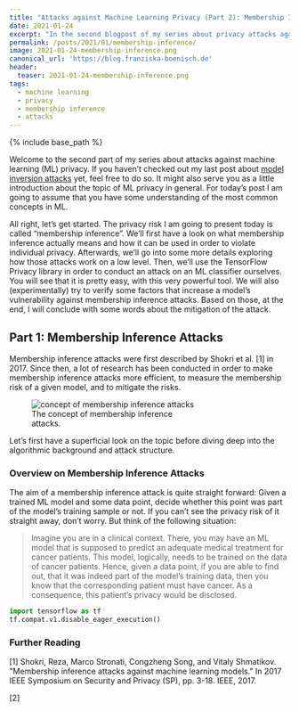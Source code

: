 ```yaml
---
title: "Attacks against Machine Learning Privacy (Part 2): Membership Inference Attacks with TensorFlow Privacy"
date: 2021-01-24
excerpt: "In the second blogpost of my series about privacy attacks against machine learning models I introduce membership inference attacks and show you how to implement them with TensorFlow Privacy."
permalink: /posts/2021/01/membership-inference/
image: 2021-01-24-membership-inference.png
canonical_url: 'https://blog.franziska-boenisch.de'
header:
  teaser: 2021-01-24-membership-inference.png
tags:
  - machine learning
  - privacy
  - membership inference
  - attacks
---
```

<script src="//yihui.org/js/math-code.js"></script>
<!-- Just one possible MathJax CDN below. You may use others. -->
<script async
  src="//mathjax.rstudio.com/latest/MathJax.js?config=TeX-MML-AM_CHTML">
</script>

{% include base_path %}



Welcome to the second part of my series about attacks against machine learning (ML) privacy. 
If you haven’t checked out my last post about [model inversion attacks](/posts/2020/12/model-inversion/) yet, feel free to do so. 
It might also serve you as a little introduction about the topic of ML privacy in general. 
For today’s post I am going to assume that you have some understanding of the most common concepts in ML. 


All right, let’s get started. 
The privacy risk I am going to present today is called “membership inference”. 
We’ll first have a look on what membership inference actually means and how it can be used in order to violate individual privacy. 
Afterwards, we’ll go into some more details exploring how those attacks work on a low level. 
Then, we’ll use the TensorFlow Privacy library in order to conduct an attack on an ML classifier ourselves. 
You will see that it is pretty easy, with this very powerful tool. 
We will also (experimentally) try to verify some factors that increase a model’s vulnerability against membership inference attacks. 
Based on those, at the end, I will conclude with some words about the mitigation of the attack.

## Part 1: Membership Inference Attacks
Membership inference attacks were first described by Shokri et al. [1] in 2017. 
Since then, a lot of research has been conducted in order to make membership inference attacks more efficient, 
to measure the membership risk of a given model, and to mitigate the risks.

<figure style="width:60%;">
    <img src="{{ "/files/2021-01-24-membership-inference/pic1-membership-inference.png" | prepend: base_path }}"
     alt='concept of membership inference attacks'/>
    <figcaption>The concept of membership inference attacks.</figcaption>
</figure>

Let’s first have a superficial look on the topic before diving deep into the algorithmic background and attack structure.

### Overview on Membership Inference Attacks
The aim of a membership inference attack is quite straight forward: Given a trained ML model and some data point, decide whether this point was part of the model’s training sample or not. If you can’t see the privacy risk of it straight away, don’t worry. But think of the following situation:

> Imagine you are in a clinical context. There, you may have an ML model that is supposed to predict an adequate medical treatment for cancer patients. This model, logically, needs to be trained on the data of cancer patients. Hence, given a data point, if you are able to find out, that it was indeed part of the model’s training data, then you know that the corresponding patient must have cancer. As a consequence, this patient’s privacy would be disclosed. 


```python
import tensorflow as tf
tf.compat.v1.disable_eager_execution()
  ```
 




### Further Reading
\[1\] Shokri, Reza, Marco Stronati, Congzheng Song, and Vitaly Shmatikov. "Membership inference attacks against machine learning models." In 2017 IEEE Symposium on Security and Privacy (SP), pp. 3-18. IEEE, 2017.

\[2\] 
